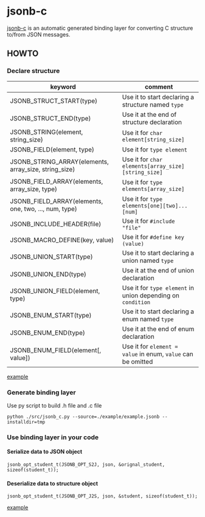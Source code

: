 # jsonb-c

[jsonb-c](https://github.com/ShenChen1/jsonb-c) is an automatic generated binding layer for converting C structure to/from JSON messages.

## HOWTO

### Declare structure

|                        keyword                         |                    comment
|--------------------------------------------------------|------------------------------------------------
| JSONB_STRUCT_START(type)                               | Use it to start declaring a structure named `type`
| JSONB_STRUCT_END(type)                                 | Use it at the end of structure declaration
| JSONB_STRING(element, string_size)                     | Use it for `char element[string_size]`
| JSONB_FIELD(element, type)                             | Use it for `type element`
| JSONB_STRING_ARRAY(elements, array_size, string_size)  | Use it for `char elements[array_size][string_size]`
| JSONB_FIELD_ARRAY(elements, array_size, type)          | Use it for `type elements[array_size]`
| JSONB_FIELD_ARRAY(elements, one, two, ..., num, type)  | Use it for `type elements[one][two]...[num]`
| JSONB_INCLUDE_HEADER(file)                             | Use it for `#include "file"`
| JSONB_MACRO_DEFINE(key, value)                         | Use it for `#define key (value)`
| JSONB_UNION_START(type)                                | Use it to start declaring a union named `type`
| JSONB_UNION_END(type)                                  | Use it at the end of union declaration
| JSONB_UNION_FIELD(element, type)                       | Use it for `type element` in union depending on `condition`
| JSONB_ENUM_START(type)                                 | Use it to start declaring a enum named `type`
| JSONB_ENUM_END(type)                                   | Use it at the end of enum declaration
| JSONB_ENUM_FIELD(element[, value])                     | Use it for `element = value` in enum, `value` can be omitted

[example](https://github.com/ShenChen1/jsonb-c/blob/master/example/example.jsonb)

### Generate binding layer

Use py script to build .h file and .c file

```
python ./src/jsonb_c.py --source=./example/example.jsonb --installdir=tmp
```

### Use binding layer in your code

#### Serialize data to JSON object

```
jsonb_opt_student_t(JSONB_OPT_S2J, json, &orignal_student, sizeof(student_t));
```

#### Deserialize data to structure object

```
jsonb_opt_student_t(JSONB_OPT_J2S, json, &student, sizeof(student_t));
```

[example](https://github.com/ShenChen1/jsonb-c/blob/master/example/main.c)
